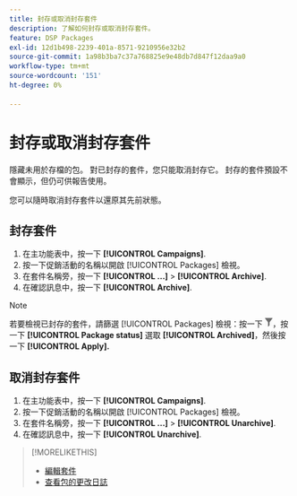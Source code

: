 ```yaml
---
title: 封存或取消封存套件
description: 了解如何封存或取消封存套件。
feature: DSP Packages
exl-id: 12d1b498-2239-401a-8571-9210956e32b2
source-git-commit: 1a98b3ba7c37a768825e9e48db7d847f12daa9a0
workflow-type: tm+mt
source-wordcount: '151'
ht-degree: 0%

---
```


# 封存或取消封存套件

隱藏未用於存檔的包。 對已封存的套件，您只能取消封存它。 封存的套件預設不會顯示，但仍可供報告使用。

您可以隨時取消封存套件以還原其先前狀態。

## 封存套件

1. 在主功能表中，按一下 **[!UICONTROL Campaigns]**.
1. 按一下促銷活動的名稱以開啟 [!UICONTROL Packages] 檢視。
1. 在套件名稱旁，按一下  **[!UICONTROL ...]** > **[!UICONTROL Archive]**.
1. 在確認訊息中，按一下 **[!UICONTROL Archive]**.

>[!NOTE]
>
>若要檢視已封存的套件，請篩選 [!UICONTROL Packages] 檢視：按一下 ![篩選按鈕](/help/dsp/assets/filter.png)，按一下 **[!UICONTROL Package status]** 選取 **[!UICONTROL Archived]**，然後按一下 **[!UICONTROL Apply].**

## 取消封存套件

1. 在主功能表中，按一下 **[!UICONTROL Campaigns]**.
1. 按一下促銷活動的名稱以開啟 [!UICONTROL Packages] 檢視。
1. 在套件名稱旁，按一下  **[!UICONTROL ...]** > **[!UICONTROL Unarchive]**.
1. 在確認訊息中，按一下 **[!UICONTROL Unarchive]**.

>[!MORELIKETHIS]
>
>* [編輯套件](package-edit.md)
>* [查看包的更改日誌](package-change-log.md)

